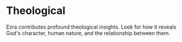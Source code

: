 # Theological

Ezra contributes profound theological insights. Look for how it reveals God's character, human nature, and the relationship between them.

